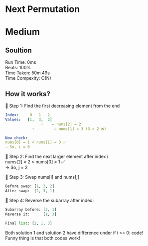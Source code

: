 Next Permutation
=========
# Medium
## Soultion
Run Time: 0ms        
Beats: 100%      
Time Taken: 50m 49s      
Time Compexity: O(N)

## How it works?
🔹 Step 1: Find the first decreasing element from the end   
``` yaml
Index:     0   1   2
Values:   [1,  3,  2]
                ↑    ← nums[2] = 2
            ↑         ← nums[1] = 3 (3 > 2 ❌)

Now check:
nums[0] = 1 < nums[1] = 3 ✅
→ So, i = 0

```
🔹 Step 2: Find the next larger element after index i   
nums[2] = 2 > nums[0] = 1 ✅  
→ So, j = 2  

🔹 Step 3: Swap nums[i] and nums[j]
``` python
Before swap: [1, 3, 2]
After swap:  [2, 3, 1]

```
🔹 Step 4: Reverse the subarray after index i  
``` python
Subarray before: [3, 1]
Reverse it:      [1, 3]

Final list: [2, 1, 3]

```
Both solution 1 and solution 2 have difference under if i >= 0: code!  
Funny thing is that both codes work!


